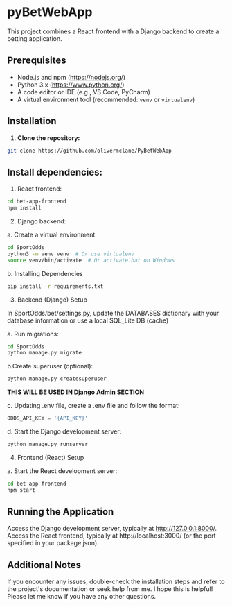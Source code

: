 # pyBetWebApp

This project combines a React frontend with a Django backend to create a betting application.

## Prerequisites

- Node.js and npm (https://nodejs.org/)
- Python 3.x (https://www.python.org/)
- A code editor or IDE (e.g., VS Code, PyCharm)
- A virtual environment tool (recommended: `venv` or `virtualenv`)

## Installation

1. **Clone the repository:**

```bash
git clone https://github.com/olivermclane/PyBetWebApp
```

## Install dependencies:

1. React frontend:

```bash
cd bet-app-frontend
npm install
```

2. Django backend:

a. Create a virtual environment:

```bash
cd SportOdds
python3 -m venv venv  # Or use virtualenv
source venv/bin/activate  # Or activate.bat on Windows
``` 
b. Installing Dependencies
```bash
pip install -r requirements.txt
```
3. Backend (Django) Setup

In SportOdds/bet/settings.py, update the DATABASES dictionary with your database information or use a local SQL_Lite DB (cache)

a. Run migrations:

 ```bash
cd SportOdds
python manage.py migrate
```

b.Create superuser (optional):

```bash
python manage.py createsuperuser
```
**THIS WILL BE USED IN Django Admin SECTION**

c. Updating .env file, create a .env file and follow the format:
```python
ODDS_API_KEY = '{API_KEY}'
```

d. Start the Django development server:

```bash
python manage.py runserver
```

4. Frontend (React) Setup
 
a. Start the React development server:

```Bash
cd bet-app-frontend
npm start
```

## Running the Application
Access the Django development server, typically at http://127.0.0.1:8000/.
Access the React frontend, typically at http://localhost:3000/ (or the port specified in your package.json).

## Additional Notes
If you encounter any issues, double-check the installation steps and refer to the project's documentation or seek help from me.
 I hope this is helpful! Please let me know if you have any other questions.
